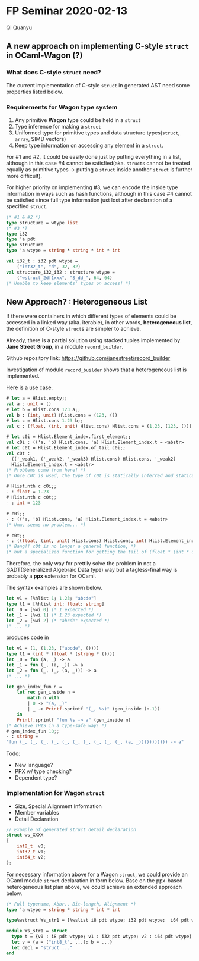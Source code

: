 # FP Seminar 2020-02-13

QI Quanyu

## A new approach on implementing C-style `struct` in OCaml-Wagon (?)

### What does C-style `struct` need?

The current implementation of C-style `struct` in generated AST need some properties listed below.

### Requirements for **Wagon** type system

1. Any primitive **Wagon** type could be held in a `struct`
2. Type inference for making a `struct`
3. Uniformed type for primitive types and data structure types(`struct`, `array`, SIMD vectors)
4. Keep type information on accessing any element in a `struct`.

For #1 and #2, it could be easily done just by putting everything in a list, although in this case #4 cannot be satisfied(aka. `struct`s cannot be treated equally as primitive types -> putting a `struct` inside another `struct` is further more difficult).

For higher priority on implementing #3, we can encode the inside type information in ways such as hash functions, although in this case #4 cannot be satisfied since full type information just lost after declaration of a specified `struct`.

```ocaml
(* #1 & #2 *)
type structure = wtype list
(* #3 *)
type i32
type 'a pdt
type structure
type 'a wtype = string * string * int * int

val i32_t : i32 pdt wtype =
    ("int32_t", "d", 32, 32)
val structure_i32_i32 : structure wtype =
    ("wstruct_2df1xxx", "S_dd_", 64, 64)
(* Unable to keep elements' types on access! *)
```

## New Approach? : Heterogeneous List

If there were containers in which different types of elements could be accessed in a linked way (aka. iterable), in other words, **heterogeneous list**, the definition of C-style `struct`s are simpler to achieve.

Already, there is a partial solution using stacked tuples implemented by **Jane Street Group**, in a module `record_builder`.

Github repository link: https://github.com/janestreet/record_builder

Investigation of module `record_builder` shows that a heterogeneous list is implemented.

Here is a use case.

```ocaml
# let a = Hlist.empty;;
val a : unit = ()
# let b = Hlist.cons 123 a;;
val b : (int, unit) Hlist.cons = (123, ())
# let c = Hlist.cons 1.23 b;;
val c : (float, (int, unit) Hlist.cons) Hlist.cons = (1.23, (123, ()))

# let c0i = Hlist.Element_index.first_element;;
val c0i : (('a, 'b) Hlist.cons, 'a) Hlist.Element_index.t = <abstr>
# let c0t = Hlist.Element_index.of_tail c0i;;
val c0t :
  (('_weak1, ('_weak2, '_weak3) Hlist.cons) Hlist.cons, '_weak2)
  Hlist.Element_index.t = <abstr>
(* Problems come from here! *)
(* Once c0t is used, the type of c0t is statically inferred and staticalized. *)

# Hlist.nth c c0i;;
- : float = 1.23
# Hlist.nth c c0t;;
- : int = 123

# c0i;;
- : (('a, 'b) Hlist.cons, 'a) Hlist.Element_index.t = <abstr>
(* Umm, seems no problem... *)

# c0t;;
- : ((float, (int, unit) Hlist.cons) Hlist.cons, int) Hlist.Element_index.t = <abstr>
(* Bang!! c0t is no longer a general function, *)
(* but a specialized function for getting the tail of (float * (int * unit))!! *)
```

Therefore, the only way for prettily solve the problem in not a GADT(Generalized Algebraic Data type) way but a tagless-final way is probably a **ppx** extension for OCaml.

The syntax examples are shown below.

```ocaml
let v1 = [%hlist 1; 1.23; "abcde"]
type t1 = [%hlist int; float; string]
let _0 = [%wi 0] (* 1 expected *)
let _1 = [%wi 1] (* 1.23 expected *)
let _2 = [%wi 2] (* "abcde" expected *)
(* ... *)
```
produces code in
```ocaml
let v1 = (1, (1.23, ("abcde", ())))
type t1 = (int * (float * (string * ())))
let _0 = fun (a, _) -> a
let _1 = fun (_, (a, _)) -> a
let _2 = fun (_, (_, (a, _))) -> a
(* ... *)
```

```ocaml
let gen_index_fun n =
    let rec gen_inside n =
        match n with
        | 0 -> "(a, _)"
        | _ -> Printf.sprintf "(_, %s)" (gen_inside (n-1))
    in
    Printf.sprintf "fun %s -> a" (gen_inside n)
(* Achieve THIS in a type-safe way! *)
# gen_index_fun 10;;
- : string =
"fun (_, (_, (_, (_, (_, (_, (_, (_, (_, (_, (a, _))))))))))) -> a"
```
Todo: 
* New language?
* PPX w/ type checking?
* Dependent type?

### Implementation for Wagon `struct`

* Size, Special Alignment Information
* Member variables
* Detail Declaration
```c
// Example of generated struct detail declaration
struct ws_XXXX
{
    int8_t  v0;
    int32_t v1;
    int64_t v2;
};
```

For necessary information above for a Wagon `struct`,
we could provide an OCaml module `struct` declaration in form below.
Base on the ppx-based heterogeneous list plan above,
we could achieve an extended approach below.
```ocaml
(* Full typename, Abbr., Bit-length, Alignment *)
type 'a wtype = string * string * int * int

type%wstruct Ws_str1 = [%wslist i8 pdt wtype; i32 pdt wtype;  i64 pdt wtype]
```

```ocaml
module Ws_str1 = struct
  type t = {v0 : i8 pdt wtype; v1 : i32 pdt wtype; v2 : i64 pdt wtype}
  let v = {a = ("int8_t", ...); b = ...}
  let decl = "struct ..."
end
```